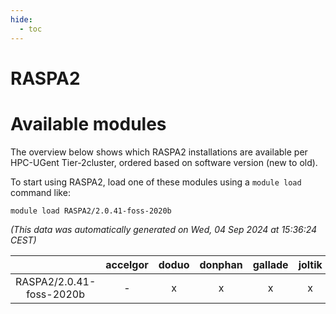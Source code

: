 ```yaml
---
hide:
  - toc
---
```


RASPA2
======

# Available modules


The overview below shows which RASPA2 installations are available per HPC-UGent Tier-2cluster, ordered based on software version (new to old).

To start using RASPA2, load one of these modules using a `module load` command like:

```shell
module load RASPA2/2.0.41-foss-2020b
```

*(This data was automatically generated on Wed, 04 Sep 2024 at 15:36:24 CEST)*  

| |accelgor|doduo|donphan|gallade|joltik|shinx|skitty|
| :---: | :---: | :---: | :---: | :---: | :---: | :---: | :---: |
|RASPA2/2.0.41-foss-2020b|-|x|x|x|x|-|x|
